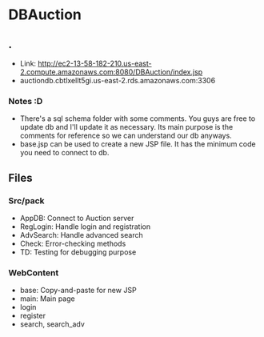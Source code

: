 # DBAuction
## .
- Link: http://ec2-13-58-182-210.us-east-2.compute.amazonaws.com:8080/DBAuction/index.jsp
- auctiondb.cbtlxellt5gi.us-east-2.rds.amazonaws.com:3306

### Notes :D
- There's a sql schema folder with some comments. You guys are free to update db and I'll update it as necessary. Its main purpose is the comments for reference so we can understand our db anyways.
- base.jsp can be used to create a new JSP file. It has the minimum code you need to connect to db.


## Files
### Src/pack
- AppDB: Connect to Auction server
- RegLogin: Handle login and registration
- AdvSearch: Handle advanced search
- Check: Error-checking methods
- TD: Testing for debugging purpose

### WebContent
- base: Copy-and-paste for new JSP
- main: Main page
- login
- register
- search, search_adv






